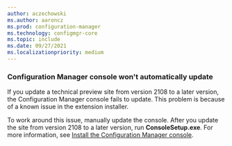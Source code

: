 ```yaml
---
author: aczechowski
ms.author: aaroncz
ms.prod: configuration-manager
ms.technology: configmgr-core
ms.topic: include
ms.date: 09/27/2021
ms.localizationpriority: medium
---
```


### Configuration Manager console won't automatically update

<!--11018755-->

If you update a technical preview site from version 2108 to a later version, the Configuration Manager console fails to update. This problem is because of a known issue in the extension installer.

To work around this issue, manually update the console. After you update the site from version 2108 to a later version, run **ConsoleSetup.exe**. For more information, see [Install the Configuration Manager console](../../../../servers/deploy/install/install-consoles.md).
